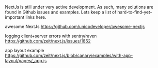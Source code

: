 NextJs is still under very active development. As such, many solutions are found in Github issues and examples.
Lets keep a list of hard-to-find-yet-important links here.

awesome NextJs
https://github.com/unicodeveloper/awesome-nextjs

logging client+server errors with sentry/raven
https://github.com/zeit/next.js/issues/1852

app layout example
https://github.com/zeit/next.js/blob/canary/examples/with-app-layout/pages/_app.js


